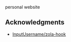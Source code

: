 personal website

## Acknowledgments
- [InputUsername/zola-hook](https://github.com/InputUsername/zola-hook)
